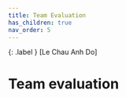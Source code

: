 ```yaml
---
title: Team Evaluation
has_children: true
nav_order: 5
---
```


{: .label }
[Le Chau Anh Do]

# Team evaluation
